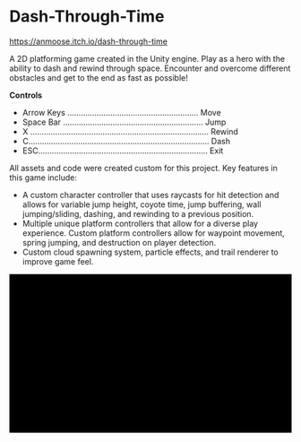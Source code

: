 # Dash-Through-Time

https://anmoose.itch.io/dash-through-time

A 2D platforming game created in the Unity engine. Play as a hero with the ability to dash and rewind through space. Encounter and overcome different obstacles and get to the end as fast as possible!

**Controls**
- Arrow Keys .......................................................... Move
- Space Bar .............................................................. Jump
- X ............................................................................... Rewind
- C................................................................................ Dash
- ESC........................................................................... Exit

All assets and code were created custom for this project. Key features in this game include:
- A custom character controller that uses raycasts for hit detection and allows for variable jump height, coyote time, jump buffering, wall jumping/sliding, dashing, and rewinding to a previous position.
- Multiple unique platform controllers that allow for a diverse play experience. Custom platform controllers allow for waypoint movement, spring jumping, and destruction on player detection.
- Custom cloud spawning system, particle effects, and trail renderer to improve game feel.

![](DashThroughTime.gif)
